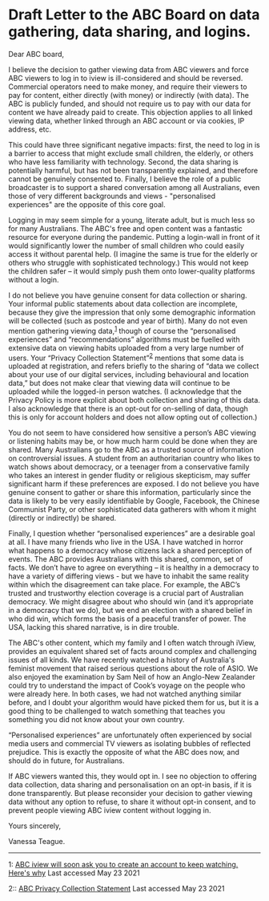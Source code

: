 # **Draft** Letter to the ABC Board on data gathering, data sharing, and logins. 


Dear ABC board,

I believe the decision to gather viewing data from ABC viewers and force ABC viewers to log in to iview is ill-considered and should be reversed.  Commercial operators need to make money, and require their viewers to pay for content, either directly (with money) or indirectly (with data). The ABC is publicly funded, and should not require us to pay with our data for content we have already paid to create. This objection applies to all linked viewing data, whether linked through an ABC account or via cookies, IP address, etc.

This could have three significant negative impacts: first, the need to log in is a barrier to access that might exclude small children, the elderly, or others who have less familiarity with technology.  Second, the data sharing is potentially harmful, but has not been transparently explained, and therefore cannot be genuinely consented to.  Finally, I believe the role of a public broadcaster is to support a shared conversation among all Australians, even those of very different backgrounds and views - "personalised experiences" are the opposite of this core goal.

Logging in may seem simple for a young, literate adult, but is much less so for many Australians. The ABC's free and open content was a fantastic resource for everyone during the pandemic. Putting a login-wall in front of it would significantly lower the number of small children who could easily access it without parental help.  (I imagine the same is true for the elderly or others who struggle with sophisticated technology.) This would not keep the children safer – it would simply push them onto lower-quality platforms without a login. 

I do not believe you have genuine consent for data collection or sharing. Your informal public statements about data collection are incomplete, because they give the impression that only some demographic information will be collected (such as postcode and year of birth). Many do not even mention gathering viewing data,<sup>[1](#iviewAccount)</sup>
though of course the “personalised experiences” and “recommendations” algorithms must be fuelled with extensive data on viewing habits uploaded from a very large number of users.  Your “Privacy Collection Statement”<sup>[2](#collectionStatement)</sup> mentions that some data is uploaded at registration, and refers briefly to the sharing of “data we collect about your use of our digital services, including behavioural and location data,” but does not make clear that viewing data will continue to be uploaded while the logged-in person watches. (I acknowledge that the Privacy Policy is more explicit about both collection and sharing of this data. I also acknowledge that there is an opt-out for on-selling of data, though this is only for account holders and does not allow opting out of collection.)

You do not seem to have considered how sensitive a person’s ABC viewing or listening habits may be, or how much harm could be done when they are shared. Many Australians go to the ABC as a trusted source of information on controversial issues. A student from an authoritarian country who likes to watch shows about democracy, or a teenager from a conservative family who takes an interest in gender fludity or religious skepticism, may suffer significant harm if these preferences are exposed. I do not believe you have genuine consent to gather or share this information, particularly since the data is likely to be very easily identifiable by Google, Facebook, the Chinese Communist Party, or other sophisticated data gatherers with whom it might (directly or indirectly) be shared. 

Finally, I question whether “personalised experiences” are a desirable goal at all.  I have many friends who live in the USA. I have watched in horror what happens to a democracy whose citizens lack a shared perception of events.  The ABC provides Australians with this shared, common, set of facts.  We don’t have to agree on everything – it is healthy in a democracy to have a variety of differing views - but we have to inhabit the same reality within which the disagreement can take place. For example, the ABC’s trusted and trustworthy election coverage is a crucial part of Australian democracy. We might disagree about who should win (and it’s appropriate in a democracy that we do), but we end an election with a shared belief in who did win, which forms the basis of a peaceful transfer of power. The USA, lacking this shared narrative, is in dire trouble.

The ABC's other content, which my family and I often watch through iView, provides an equivalent shared set of facts around complex and challenging issues of all kinds. We have recently watched a history of Australia's feminist movement that raised serious questions about the role of ASIO.  We also enjoyed the examination by Sam Neil of how an Anglo-New Zealander could try to understand the impact of Cook’s voyage on the people who were already here. In both cases, we had not watched anything similar before, and I doubt your algorithm would have picked them for us, but it is a good thing to be challenged to watch something that teaches you something you did not know about your own country.

“Personalised experiences” are unfortunately often experienced by social media users and commercial TV viewers as isolating bubbles of reflected prejudice. This is exactly the opposite of what the ABC does now, and should do in future, for Australians.

If ABC viewers wanted this, they would opt in. I see no objection to offering data collection, data sharing and personalisation on an opt-in basis, if it is done transparently.  But please reconsider your decision to gather viewing data without any option to refuse, to share it without opt-in consent, and to prevent people viewing ABC iview content without logging in.

Yours sincerely,




Vanessa Teague.

------

<A name="iviewAccount">1</A>: [ABC iview will soon ask you to create an account to keep watching. Here's why](https://www.abc.net.au/news/backstory/2021-05-10/backstory-abc-iview-asking-for-info-to-be-more-personalised/100129590) Last accessed May 23 2021

<A name="collectionStatement">2</A>:: [ABC Privacy Collection Statement](https://help.abc.net.au/hc/en-us/articles/360001511015-ABC-Privacy-Collection-Statement-) Last accessed May 23 2021

